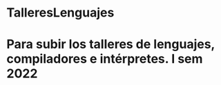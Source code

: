 # TalleresLenguajes

# Para subir los talleres de lenguajes, compiladores e intérpretes. I sem 2022
